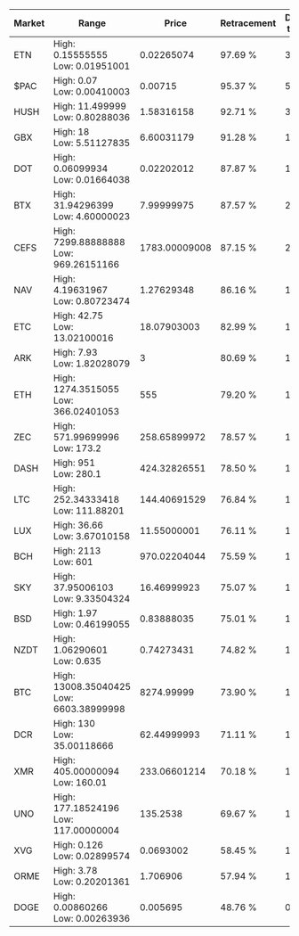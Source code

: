 | Market | Range | Price| Retracement | Doubles to 50% |
| --- | --- | --- | --- | --- |
| ETN | High: 0.15555555<br />Low: 0.01951001 | 0.02265074 | 97.69 % | 3.86 |
| $PAC | High: 0.07<br />Low: 0.00410003 | 0.00715 | 95.37 % | 5.18 |
| HUSH | High: 11.499999<br />Low: 0.80288036 | 1.58316158 | 92.71 % | 3.89 |
| GBX | High: 18<br />Low: 5.51127835 | 6.60031179 | 91.28 % | 1.78 |
| DOT | High: 0.06099934<br />Low: 0.01664038 | 0.02202012 | 87.87 % | 1.76 |
| BTX | High: 31.94296399<br />Low: 4.60000023 | 7.99999975 | 87.57 % | 2.28 |
| CEFS | High: 7299.88888888<br />Low: 969.26151166 | 1783.00009008 | 87.15 % | 2.32 |
| NAV | High: 4.19631967<br />Low: 0.80723474 | 1.27629348 | 86.16 % | 1.96 |
| ETC | High: 42.75<br />Low: 13.02100016 | 18.07903003 | 82.99 % | 1.54 |
| ARK | High: 7.93<br />Low: 1.82028079 | 3 | 80.69 % | 1.63 |
| ETH | High: 1274.3515055<br />Low: 366.02401053 | 555 | 79.20 % | 1.48 |
| ZEC | High: 571.99699996<br />Low: 173.2 | 258.65899972 | 78.57 % | 1.44 |
| DASH | High: 951<br />Low: 280.1 | 424.32826551 | 78.50 % | 1.45 |
| LTC | High: 252.34333418<br />Low: 111.88201 | 144.40691529 | 76.84 % | 1.26 |
| LUX | High: 36.66<br />Low: 3.67010158 | 11.55000001 | 76.11 % | 1.75 |
| BCH | High: 2113<br />Low: 601 | 970.02204044 | 75.59 % | 1.40 |
| SKY | High: 37.95006103<br />Low: 9.33504324 | 16.46999923 | 75.07 % | 1.44 |
| BSD | High: 1.97<br />Low: 0.46199055 | 0.83888035 | 75.01 % | 1.45 |
| NZDT | High: 1.06290601<br />Low: 0.635 | 0.74273431 | 74.82 % | 1.14 |
| BTC | High: 13008.35040425<br />Low: 6603.38999998 | 8274.99999 | 73.90 % | 1.18 |
| DCR | High: 130<br />Low: 35.00118666 | 62.44999993 | 71.11 % | 1.32 |
| XMR | High: 405.00000094<br />Low: 160.01 | 233.06601214 | 70.18 % | 1.21 |
| UNO | High: 177.18524196<br />Low: 117.00000004 | 135.2538 | 69.67 % | 1.09 |
| XVG | High: 0.126<br />Low: 0.02899574 | 0.0693002 | 58.45 % | 1.12 |
| ORME | High: 3.78<br />Low: 0.20201361 | 1.706906 | 57.94 % | 1.17 |
| DOGE | High: 0.00860266<br />Low: 0.00263936 | 0.005695 | 48.76 % | 0.00 |
